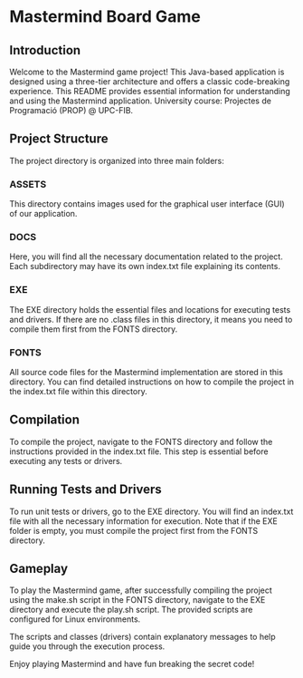 # Mastermind Board Game
## Introduction
Welcome to the Mastermind game project! This Java-based application is designed using a three-tier architecture and offers a classic code-breaking experience. This README provides essential information for understanding and using the Mastermind application. University course: Projectes de Programació (PROP) @ UPC-FIB.

## Project Structure
The project directory is organized into three main folders:

### ASSETS
This directory contains images used for the graphical user interface (GUI) of our application.

### DOCS
Here, you will find all the necessary documentation related to the project. Each subdirectory may have its own index.txt file explaining its contents.

### EXE
The EXE directory holds the essential files and locations for executing tests and drivers. If there are no .class files in this directory, it means you need to compile them first from the FONTS directory.

### FONTS
All source code files for the Mastermind implementation are stored in this directory. You can find detailed instructions on how to compile the project in the index.txt file within this directory.

## Compilation
To compile the project, navigate to the FONTS directory and follow the instructions provided in the index.txt file. This step is essential before executing any tests or drivers.

## Running Tests and Drivers
To run unit tests or drivers, go to the EXE directory. You will find an index.txt file with all the necessary information for execution. Note that if the EXE folder is empty, you must compile the project first from the FONTS directory.

## Gameplay
To play the Mastermind game, after successfully compiling the project using the make.sh script in the FONTS directory, navigate to the EXE directory and execute the play.sh script. The provided scripts are configured for Linux environments.

The scripts and classes (drivers) contain explanatory messages to help guide you through the execution process.

Enjoy playing Mastermind and have fun breaking the secret code!

